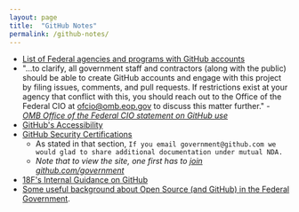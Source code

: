 ```yaml
---
layout: page
title:  "GitHub Notes"
permalink: /github-notes/
---
```



* [List of Federal agencies and programs with GitHub accounts](https://government.github.com/community/#type-us-federal)
* "...to clarify, all government staff and contractors (along with the public) should be able to create GitHub accounts and engage with this project by filing issues, comments, and pull requests. If restrictions exist at your agency that conflict with this, you should reach out to the Office of the Federal CIO at ofcio@omb.eop.gov to discuss this matter further." - _[OMB Office of the Federal CIO statement on GitHub use](https://github.com/project-open-data/project-open-data.github.io/issues/346#issuecomment-169140589)_
* [GitHub's Accessibility](https://government.github.com/accessibility/)
* [GitHub Security Certifications](https://github.com/government/best-practices/blob/master/docs/security.md#certifications)
  * As stated in that section, `If you email government@github.com we would glad to share additional documentation under mutual NDA.`
  * _Note that to view the site, one first has to [join github.com/government](https://github.com/government/welcome#how-to-join)_
* [18F's Internal Guidance on GitHub](https://handbook.18f.gov/github/)
* [Some useful background about Open Source (and GitHub) in the Federal Government](https://18f.gsa.gov/2016/08/08/facts-about-publishing-open-source-code-in-government/).  

  
  
  
